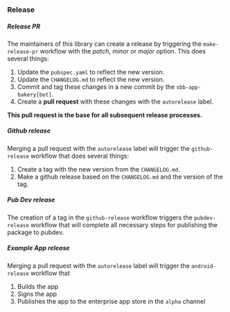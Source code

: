 ### Release

##### Release PR

The maintainers of this library can create a release by triggering the `make-release-pr` 
workflow with the _patch_, _minor_ or _major_ option. This does several things:

1. Update the `pubspec.yaml` to reflect the new version.
2. Update the `CHANGELOG.md` to reflect the new version.
3. Commit and tag these changes in a new commit by the `sbb-app-bakery[bot]`.
4. Create a **pull request** with these changes with the `autorelease` label.

**This pull request is the base for all subsequent release processes.**

##### Github release

Merging a pull request with the `autorelease` label will trigger the `github-release` workflow that does several things:

1. Create a tag with the new version from the `CHANGELOG.md`.
2. Make a github release based on the `CHANGELOG.md` and the version of the tag.

##### Pub Dev release

The creation of a tag in the `github-release` workflow triggers the `pubdev-release` workflow that will complete
all necessary steps for publishing the package to pubdev.

##### Example App release

Merging a pull request with the `autorelease` label will trigger the `android-release` workflow that

1. Builds the app
2. Signs the app
3. Publishes the app to the enterprise app store in the `alpha` channel


